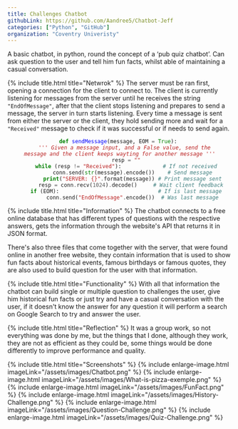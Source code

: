 ```yaml
---
title: Challenges Chatbot
githubLink: https://github.com/Aandree5/Chatbot-Jeff
categories: ["Python", "GitHub"]
organization: "Coventry Univeristy"
---
```


A basic chatbot, in python, round the concept of a ‘pub quiz chatbot’. Can ask question to the user and tell him fun facts, whilst able of maintaining a casual conversation.


{% include title.html title="Netwrok" %}
The server must be ran first, opening a connection for the client to connect to. The client is currently listening for messages from the server until he receives the string <code>"EndOfMessage"</code>, after that the client stops listening and prepares to send a message, the server in turn starts listening.
Every time a message is sent from either the server or the client, they hold sending more and wait for a <code>"Received"</code> message to check if it was successful or if needs to send again.

<center>
<code><span style="color: #008000; font-weight: bold">def</span> <span style="color: #0000FF">sendMessage</span>(message, EOM <span style="color: #5d5d5d">=</span> <span style="color: #008000">True</span>): 
    <span style="color: #BA2121; font-style: italic">''' Given a message input, and a False value, send the </span>
<span style="color: #BA2121; font-style: italic">message and the client keeps wayting for another message '''</span>
    resp <span style="color: #5d5d5d">=</span> <span style="color: #BA2121">""</span>
    <span style="color: #008000; font-weight: bold">while</span> (resp <span style="color: #5d5d5d">!=</span> <span style="color: #BA2121">"Received"</span>):             <span style="color: #408080; font-style: italic"># If not received</span>
        conn<span style="color: #5d5d5d">.</span>send(<span style="color: #008000">str</span>(message)<span style="color: #5d5d5d">.</span>encode())    <span style="color: #408080; font-style: italic"># Send message</span>
        <span style="color: #008000; font-weight: bold">print</span>(<span style="color: #BA2121">"SERVER: {}"</span><span style="color: #5d5d5d">.</span>format(message)) <span style="color: #408080; font-style: italic"># Print message sent</span>
        resp <span style="color: #5d5d5d">=</span> conn<span style="color: #5d5d5d">.</span>recv(<span style="color: #5d5d5d">1024</span>)<span style="color: #5d5d5d">.</span>decode()     <span style="color: #408080; font-style: italic"># Wait client feedback </span>
    <span style="color: #008000; font-weight: bold">if</span> (EOM):                               <span style="color: #408080; font-style: italic"># If is last message</span>
        conn<span style="color: #5d5d5d">.</span>send(<span style="color: #BA2121">"EndOfMessage"</span><span style="color: #5d5d5d">.</span>encode())  <span style="color: #408080; font-style: italic"># Was last message</span>
</code>
</center>


{% include title.html title="Information" %}
The chatbot connects to a free online database that has different types of questions with the respective answers, gets the information through the website's API that returns it in JSON format.

There's also three files that come together with the server, that were found online in another free website, they contain information that is used to show fun facts about historical events, famous birthdays or famous quotes, they are also used to build question for the user with that information.


{% include title.html title="Functionality" %}
With all that information the chatbot can build single or multiple question to challenges the user, give him historical fun facts or just try and have a casual conversation with the user, if it doesn't know the answer for any question it will perform a search on Google Search to try and answer the user.


{% include title.html title="Reflection" %}
It was a group work, so not everything was done by me, but the things that I done, although they work, they are not as efficient as they could be, some things would be done differently to improve performance and quality.



{% include title.html title="Screenshots" %}
{% include enlarge-image.html imageLink="/assets/images/Chatbot.png" %}
{% include enlarge-image.html imageLink="/assets/images/What-is-pizza-exemple.png" %}
{% include enlarge-image.html imageLink="/assets/images/FunFact.png" %}
{% include enlarge-image.html imageLink="/assets/images/History-Challenge.png" %}
{% include enlarge-image.html imageLink="/assets/images/Question-Challenge.png" %}
{% include enlarge-image.html imageLink="/assets/images/Quiz-Challenge.png" %}
